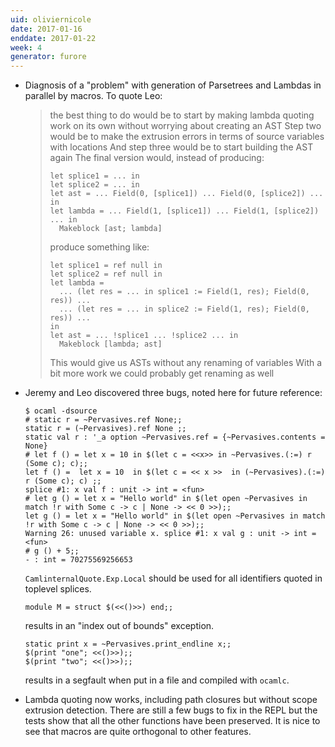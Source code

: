 ```yaml
---
uid: oliviernicole
date: 2017-01-16
enddate: 2017-01-22
week: 4
generator: furore
---
```


* Diagnosis of a "problem" with generation of Parsetrees and Lambdas in
  parallel by macros.
  To quote Leo:

  > the best thing to do would be to start by making lambda quoting work on its
  > own without worrying about creating an AST
  > Step two would be to make the extrusion errors in terms of source variables
  > with locations
  > And step three would be to start building the AST again
  > The final version would, instead of producing:
  >
  > ```
  > let splice1 = ... in
  > let splice2 = ... in
  > let ast = ... Field(0, [splice1]) ... Field(0, [splice2]) ... in
  > let lambda = ... Field(1, [splice1]) ... Field(1, [splice2]) ... in
  >   Makeblock [ast; lambda]
  > ```
  >
  > produce something like:
  >
  > ```
  > let splice1 = ref null in
  > let splice2 = ref null in
  > let lambda =
  >   ... (let res = ... in splice1 := Field(1, res); Field(0, res)) ...
  >   ... (let res = ... in splice2 := Field(1, res); Field(0, res)) ...
  > in
  > let ast = ... !splice1 ... !splice2 ... in
  >   Makeblock [lambda; ast]
  > ```
  >
  > This would give us ASTs without any renaming of variables
  > With a bit more work we could probably get renaming as well

* Jeremy and Leo discovered three bugs, noted here for future reference:

  ```
  $ ocaml -dsource
  # static r = ~Pervasives.ref None;;
  static r = (~Pervasives).ref None ;;
  static val r : '_a option ~Pervasives.ref = {~Pervasives.contents = None}
  # let f () = let x = 10 in $(let c = <<x>> in ~Pervasives.(:=) r (Some c); c);;
  let f () =  let x = 10  in $(let c = << x >>  in (~Pervasives).(:=) r (Some c); c) ;;
  splice #1: x val f : unit -> int = <fun>
  # let g () = let x = "Hello world" in $(let open ~Pervasives in match !r with Some c -> c | None -> << 0 >>);;
  let g () = let x = "Hello world" in $(let open ~Pervasives in match !r with Some c -> c | None -> << 0 >>);;
  Warning 26: unused variable x. splice #1: x val g : unit -> int = <fun>
  # g () + 5;;
  - : int = 70275569256653
  ```

  `CamlinternalQuote.Exp.Local` should be used for all identifiers quoted in
  toplevel splices.

  ```
  module M = struct $(<<()>>) end;;
  ```

  results in an "index out of bounds" exception.

  ```
  static print x = ~Pervasives.print_endline x;;
  $(print "one"; <<()>>);;
  $(print "two"; <<()>>);;
  ```

  results in a segfault when put in a file and compiled with `ocamlc`.

* Lambda quoting now works, including path closures but without scope extrusion
  detection. There are still a few bugs to fix in the REPL but the tests show
  that all the other functions have been preserved. It is nice to see that
  macros are quite orthogonal to other features.


